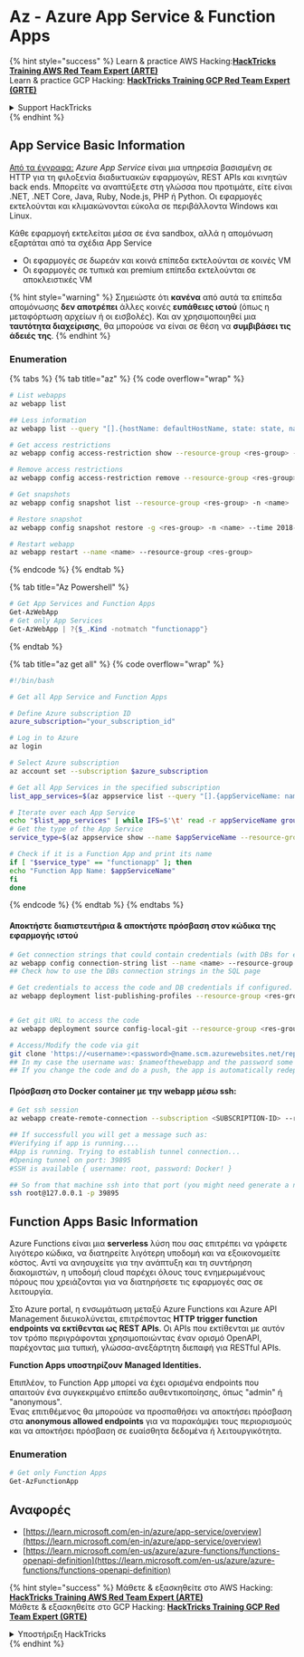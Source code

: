 # Az - Azure App Service & Function Apps

{% hint style="success" %}
Learn & practice AWS Hacking:<img src="../../../.gitbook/assets/image (1).png" alt="" data-size="line">[**HackTricks Training AWS Red Team Expert (ARTE)**](https://training.hacktricks.xyz/courses/arte)<img src="../../../.gitbook/assets/image (1).png" alt="" data-size="line">\
Learn & practice GCP Hacking: <img src="../../../.gitbook/assets/image (2).png" alt="" data-size="line">[**HackTricks Training GCP Red Team Expert (GRTE)**<img src="../../../.gitbook/assets/image (2).png" alt="" data-size="line">](https://training.hacktricks.xyz/courses/grte)

<details>

<summary>Support HackTricks</summary>

* Check the [**subscription plans**](https://github.com/sponsors/carlospolop)!
* **Join the** 💬 [**Discord group**](https://discord.gg/hRep4RUj7f) or the [**telegram group**](https://t.me/peass) or **follow** us on **Twitter** 🐦 [**@hacktricks\_live**](https://twitter.com/hacktricks\_live)**.**
* **Share hacking tricks by submitting PRs to the** [**HackTricks**](https://github.com/carlospolop/hacktricks) and [**HackTricks Cloud**](https://github.com/carlospolop/hacktricks-cloud) github repos.

</details>
{% endhint %}

## App Service Basic Information

[Από τα έγγραφα:](https://learn.microsoft.com/en-us/azure/app-service/overview) _Azure App Service_ είναι μια υπηρεσία βασισμένη σε HTTP για τη φιλοξενία διαδικτυακών εφαρμογών, REST APIs και κινητών back ends. Μπορείτε να αναπτύξετε στη γλώσσα που προτιμάτε, είτε είναι .NET, .NET Core, Java, Ruby, Node.js, PHP ή Python. Οι εφαρμογές εκτελούνται και κλιμακώνονται εύκολα σε περιβάλλοντα Windows και Linux.

Κάθε εφαρμογή εκτελείται μέσα σε ένα sandbox, αλλά η απομόνωση εξαρτάται από τα σχέδια App Service

* Οι εφαρμογές σε δωρεάν και κοινά επίπεδα εκτελούνται σε κοινές VM
* Οι εφαρμογές σε τυπικά και premium επίπεδα εκτελούνται σε αποκλειστικές VM

{% hint style="warning" %}
Σημειώστε ότι **κανένα** από αυτά τα επίπεδα απομόνωσης **δεν αποτρέπει** άλλες κοινές **ευπάθειες ιστού** (όπως η μεταφόρτωση αρχείων ή οι εισβολές). Και αν χρησιμοποιηθεί μια **ταυτότητα διαχείρισης**, θα μπορούσε να είναι σε θέση να **συμβιβάσει τις άδειές της**.
{% endhint %}

### Enumeration

{% tabs %}
{% tab title="az" %}
{% code overflow="wrap" %}
```bash
# List webapps
az webapp list

## Less information
az webapp list --query "[].{hostName: defaultHostName, state: state, name: name, resourcegroup: resourceGroup}"

# Get access restrictions
az webapp config access-restriction show --resource-group <res-group> -n <name>

# Remove access restrictions
az webapp config access-restriction remove --resource-group <res-group> -n <name> --rule-name <rule-name>

# Get snapshots
az webapp config snapshot list --resource-group <res-group> -n <name>

# Restore snapshot
az webapp config snapshot restore -g <res-group> -n <name> --time 2018-12-11T23:34:16.8388367

# Restart webapp
az webapp restart --name <name> --resource-group <res-group>
```
{% endcode %}
{% endtab %}

{% tab title="Az Powershell" %}
```powershell
# Get App Services and Function Apps
Get-AzWebApp
# Get only App Services
Get-AzWebApp | ?{$_.Kind -notmatch "functionapp"}
```
{% endtab %}

{% tab title="az get all" %}
{% code overflow="wrap" %}
```bash
#!/bin/bash

# Get all App Service and Function Apps

# Define Azure subscription ID
azure_subscription="your_subscription_id"

# Log in to Azure
az login

# Select Azure subscription
az account set --subscription $azure_subscription

# Get all App Services in the specified subscription
list_app_services=$(az appservice list --query "[].{appServiceName: name, group: resourceGroup}" -o tsv)

# Iterate over each App Service
echo "$list_app_services" | while IFS=$'\t' read -r appServiceName group; do
# Get the type of the App Service
service_type=$(az appservice show --name $appServiceName --resource-group $group --query "kind" -o tsv)

# Check if it is a Function App and print its name
if [ "$service_type" == "functionapp" ]; then
echo "Function App Name: $appServiceName"
fi
done
```
{% endcode %}
{% endtab %}
{% endtabs %}

#### Αποκτήστε διαπιστευτήρια & αποκτήστε πρόσβαση στον κώδικα της εφαρμογής ιστού
```bash
# Get connection strings that could contain credentials (with DBs for example)
az webapp config connection-string list --name <name> --resource-group <res-group>
## Check how to use the DBs connection strings in the SQL page

# Get credentials to access the code and DB credentials if configured.
az webapp deployment list-publishing-profiles --resource-group <res-group> -n <name>


# Get git URL to access the code
az webapp deployment source config-local-git --resource-group <res-group> -n <name>

# Access/Modify the code via git
git clone 'https://<username>:<password>@name.scm.azurewebsites.net/repo-name.git'
## In my case the username was: $nameofthewebapp and the password some random chars
## If you change the code and do a push, the app is automatically redeployed
```
#### Πρόσβαση στο Docker container με την webapp μέσω ssh:
```bash
# Get ssh session
az webapp create-remote-connection --subscription <SUBSCRIPTION-ID> --resource-group <RG-NAME> -n <APP-SERVICE-NAME>

## If successfull you will get a message such as:
#Verifying if app is running....
#App is running. Trying to establish tunnel connection...
#Opening tunnel on port: 39895
#SSH is available { username: root, password: Docker! }

## So from that machine ssh into that port (you might need generate a new ssh session to the jump host)
ssh root@127.0.0.1 -p 39895
```
## Function Apps Basic Information

Azure Functions είναι μια **serverless** λύση που σας επιτρέπει να γράφετε λιγότερο κώδικα, να διατηρείτε λιγότερη υποδομή και να εξοικονομείτε κόστος. Αντί να ανησυχείτε για την ανάπτυξη και τη συντήρηση διακομιστών, η υποδομή cloud παρέχει όλους τους ενημερωμένους πόρους που χρειάζονται για να διατηρήσετε τις εφαρμογές σας σε λειτουργία.

Στο Azure portal, η ενσωμάτωση μεταξύ Azure Functions και Azure API Management διευκολύνεται, επιτρέποντας **HTTP trigger function endpoints να εκτίθενται ως REST APIs**. Οι APIs που εκτίθενται με αυτόν τον τρόπο περιγράφονται χρησιμοποιώντας έναν ορισμό OpenAPI, παρέχοντας μια τυπική, γλώσσα-ανεξάρτητη διεπαφή για RESTful APIs.

**Function Apps υποστηρίζουν Managed Identities.**

Επιπλέον, το Function App μπορεί να έχει ορισμένα endpoints που απαιτούν ένα συγκεκριμένο επίπεδο αυθεντικοποίησης, όπως "admin" ή "anonymous".\
Ένας επιτιθέμενος θα μπορούσε να προσπαθήσει να αποκτήσει πρόσβαση στα **anonymous allowed endpoints** για να παρακάμψει τους περιορισμούς και να αποκτήσει πρόσβαση σε ευαίσθητα δεδομένα ή λειτουργικότητα.

### Enumeration
```powershell
# Get only Function Apps
Get-AzFunctionApp
```
## Αναφορές

* [https://learn.microsoft.com/en-in/azure/app-service/overview](https://learn.microsoft.com/en-in/azure/app-service/overview)
* [https://learn.microsoft.com/en-us/azure/azure-functions/functions-openapi-definition](https://learn.microsoft.com/en-us/azure/azure-functions/functions-openapi-definition)

{% hint style="success" %}
Μάθετε & εξασκηθείτε στο AWS Hacking:<img src="../../../.gitbook/assets/image (1).png" alt="" data-size="line">[**HackTricks Training AWS Red Team Expert (ARTE)**](https://training.hacktricks.xyz/courses/arte)<img src="../../../.gitbook/assets/image (1).png" alt="" data-size="line">\
Μάθετε & εξασκηθείτε στο GCP Hacking: <img src="../../../.gitbook/assets/image (2).png" alt="" data-size="line">[**HackTricks Training GCP Red Team Expert (GRTE)**<img src="../../../.gitbook/assets/image (2).png" alt="" data-size="line">](https://training.hacktricks.xyz/courses/grte)

<details>

<summary>Υποστήριξη HackTricks</summary>

* Ελέγξτε τα [**σχέδια συνδρομής**](https://github.com/sponsors/carlospolop)!
* **Εγγραφείτε στην** 💬 [**ομάδα Discord**](https://discord.gg/hRep4RUj7f) ή στην [**ομάδα telegram**](https://t.me/peass) ή **ακολουθήστε** μας στο **Twitter** 🐦 [**@hacktricks\_live**](https://twitter.com/hacktricks\_live)**.**
* **Μοιραστείτε κόλπα hacking υποβάλλοντας PRs στα** [**HackTricks**](https://github.com/carlospolop/hacktricks) και [**HackTricks Cloud**](https://github.com/carlospolop/hacktricks-cloud) github repos.

</details>
{% endhint %}
